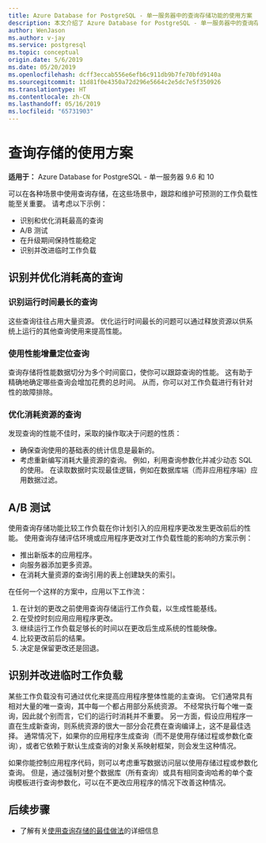 ```yaml
---
title: Azure Database for PostgreSQL - 单一服务器中的查询存储功能的使用方案
description: 本文介绍了 Azure Database for PostgreSQL - 单一服务器中的查询存储功能的一些使用方案。
author: WenJason
ms.author: v-jay
ms.service: postgresql
ms.topic: conceptual
origin.date: 5/6/2019
ms.date: 05/20/2019
ms.openlocfilehash: dcff3eccab556e6efb6c911db9b7fe70bfd9140a
ms.sourcegitcommit: 11d81f0e4350a72d296e5664c2e5dc7e5f350926
ms.translationtype: HT
ms.contentlocale: zh-CN
ms.lasthandoff: 05/16/2019
ms.locfileid: "65731903"
---
```

# <a name="usage-scenarios-for-query-store"></a>查询存储的使用方案

**适用于：** Azure Database for PostgreSQL - 单一服务器 9.6 和 10

可以在各种场景中使用查询存储，在这些场景中，跟踪和维护可预测的工作负载性能至关重要。 请考虑以下示例： 
- 识别和优化消耗最高的查询 
- A/B 测试 
- 在升级期间保持性能稳定 
- 识别并改进临时工作负载 

## <a name="identify-and-tune-expensive-queries"></a>识别并优化消耗高的查询 

### <a name="identify-longest-running-queries"></a>识别运行时间最长的查询 
这些查询往往占用大量资源。 优化运行时间最长的问题可以通过释放资源以供系统上运行的其他查询使用来提高性能。 

### <a name="target-queries-with-performance-deltas"></a>使用性能增量定位查询 
查询存储将性能数据切分为多个时间窗口，使你可以跟踪查询的性能。 这有助于精确地确定哪些查询会增加花费的总时间。 从而，你可以对工作负载进行有针对性的故障排除。

### <a name="tuning-expensive-queries"></a>优化消耗资源的查询 
发现查询的性能不佳时，采取的操作取决于问题的性质： 
- 确保查询使用的基础表的统计信息是最新的。
- 考虑重新编写消耗大量资源的查询。 例如，利用查询参数化并减少动态 SQL 的使用。 在读取数据时实现最佳逻辑，例如在数据库端（而非应用程序端）应用数据过滤。 


## <a name="ab-testing"></a>A/B 测试 
使用查询存储功能比较工作负载在你计划引入的应用程序更改发生更改前后的性能。 使用查询存储评估环境或应用程序更改对工作负载性能的影响的方案示例： 
- 推出新版本的应用程序。 
- 向服务器添加更多资源。 
- 在消耗大量资源的查询引用的表上创建缺失的索引。 
 
在任何一个这样的方案中，应用以下工作流： 
1. 在计划的更改之前使用查询存储运行工作负载，以生成性能基线。 
2. 在受控时刻应用应用程序更改。 
3. 继续运行工作负载足够长的时间以在更改后生成系统的性能映像。 
4. 比较更改前后的结果。 
5. 决定是保留更改还是回退。 


## <a name="identify-and-improve-ad-hoc-workloads"></a>识别并改进临时工作负载 
某些工作负载没有可通过优化来提高应用程序整体性能的主查询。 它们通常具有相对大量的唯一查询，其中每一个都占用部分系统资源。 不经常执行每个唯一查询，因此就个别而言，它们的运行时消耗并不重要。 另一方面，假设应用程序一直在生成新查询，则系统资源的很大一部分会花费在查询编译上，这不是最佳选择。 通常情况下，如果你的应用程序生成查询（而不是使用存储过程或参数化查询），或者它依赖于默认生成查询的对象关系映射框架，则会发生这种情况。 
 
如果你能控制应用程序代码，则可以考虑重写数据访问层以使用存储过程或参数化查询。 但是，通过强制对整个数据库（所有查询）或具有相同查询哈希的单个查询模板进行查询参数化，可以在不更改应用程序的情况下改善这种情况。 

## <a name="next-steps"></a>后续步骤
- 了解有关[使用查询存储的最佳做法](concepts-query-store-best-practices.md)的详细信息